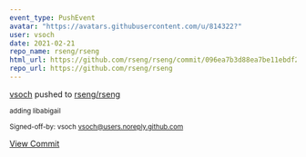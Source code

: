 ```yaml
---
event_type: PushEvent
avatar: "https://avatars.githubusercontent.com/u/814322?"
user: vsoch
date: 2021-02-21
repo_name: rseng/rseng
html_url: https://github.com/rseng/rseng/commit/096ea7b3d88ea7be11ebdf2a96db00c946eec371
repo_url: https://github.com/rseng/rseng
---
```


<a href='https://github.com/vsoch' target='_blank'>vsoch</a> pushed to <a href='https://github.com/rseng/rseng' target='_blank'>rseng/rseng</a>

<small>adding libabigail

Signed-off-by: vsoch <vsoch@users.noreply.github.com></small>

<a href='https://github.com/rseng/rseng/commit/096ea7b3d88ea7be11ebdf2a96db00c946eec371' target='_blank'>View Commit</a>